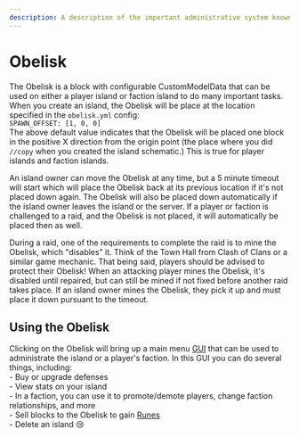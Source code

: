 ```yaml
---
description: A description of the important administrative system known as the Obelisk.
---
```


# Obelisk

The Obelisk is a block with configurable CustomModelData that can be used on either a player island or faction island to do many important tasks. When you create an island, the Obelisk will be place at the location specified in the `obelisk.yml` config:\
`SPAWN_OFFSET: [1, 0, 0]`\
The above default value indicates that the Obelisk will be placed one block in the positive X direction from the origin point (the place where you did `//copy` when you created the island schematic.) This is true for player islands and faction islands.

An island owner can move the Obelisk at any time, but a 5 minute timeout will start which will place the Obelisk back at its previous location if it's not placed down again. The Obelisk will also be placed down automatically if the island owner leaves the island or the server. If a player or faction is challenged to a raid, and the Obelisk is not placed, it will automatically be placed then as well.

During a raid, one of the requirements to complete the raid is to mine the Obelisk, which "disables" it. Think of the Town Hall from Clash of Clans or a similar game mechanic. That being said, players should be advised to protect their Obelisk! When an attacking player mines the Obelisk, it's disabled until repaired, but can still be mined if not fixed before another raid takes place. If an island owner mines the Obelisk, they pick it up and must place it down pursuant to the timeout.

## Using the Obelisk

Clicking on the Obelisk will bring up a main menu [GUI](../installation/configuration/guis/) that can be used to administrate the island or a player's faction. In this GUI you can do several things, including:\
\- Buy or upgrade defenses\
\- View stats on your island\
\- In a faction, you can use it to promote/demote players, change faction relationships, and more\
\- Sell blocks to the Obelisk to gain [Runes](runes.md)\
\- Delete an island :cry:
